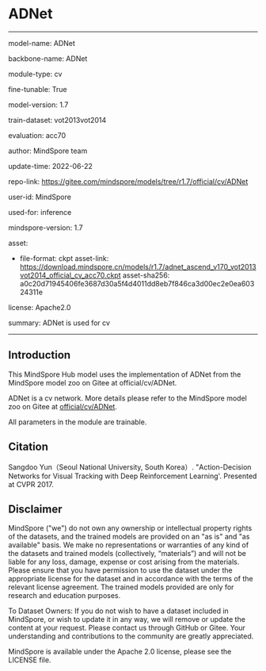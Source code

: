 # ADNet

---

model-name: ADNet

backbone-name: ADNet

module-type: cv

fine-tunable: True

model-version: 1.7

train-dataset: vot2013vot2014

evaluation: acc70

author: MindSpore team

update-time: 2022-06-22

repo-link: <https://gitee.com/mindspore/models/tree/r1.7/official/cv/ADNet>

user-id: MindSpore

used-for: inference

mindspore-version: 1.7

asset:

-
    file-format: ckpt
    asset-link: <https://download.mindspore.cn/models/r1.7/adnet_ascend_v170_vot2013vot2014_official_cv_acc70.ckpt>
    asset-sha256: a0c20d71945406fe3687d30a5f4d4011dd8eb7f846ca3d00ec2e0ea60324311e

license: Apache2.0

summary: ADNet is used for cv

---

## Introduction

This MindSpore Hub model uses the implementation of ADNet from the MindSpore model zoo on Gitee at official/cv/ADNet.

ADNet is a cv network. More details please refer to the MindSpore model zoo on Gitee at [official/cv/ADNet](https://gitee.com/mindspore/models/blob/r1.7/official/cv/ADNet/README_CN.md).

All parameters in the module are trainable.

## Citation

Sangdoo Yun（Seoul National University, South Korea）. "Action-Decision Networks for Visual Tracking with Deep Reinforcement Learning'. Presented at CVPR 2017.

## Disclaimer

MindSpore ("we") do not own any ownership or intellectual property rights of the datasets, and the trained models are provided on an "as is" and "as available" basis. We make no representations or warranties of any kind of the datasets and trained models (collectively, “materials”) and will not be liable for any loss, damage, expense or cost arising from the materials. Please ensure that you have permission to use the dataset under the appropriate license for the dataset and in accordance with the terms of the relevant license agreement. The trained models provided are only for research and education purposes.

To Dataset Owners: If you do not wish to have a dataset included in MindSpore, or wish to update it in any way, we will remove or update the content at your request. Please contact us through GitHub or Gitee. Your understanding and contributions to the community are greatly appreciated.

MindSpore is available under the Apache 2.0 license, please see the LICENSE file.
